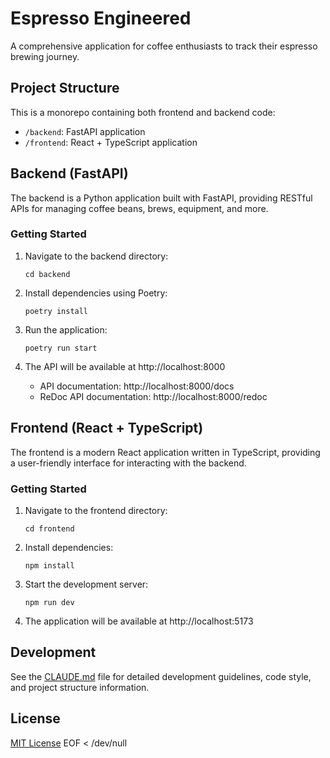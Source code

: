 # Espresso Engineered

A comprehensive application for coffee enthusiasts to track their espresso brewing journey.

## Project Structure

This is a monorepo containing both frontend and backend code:

- `/backend`: FastAPI application
- `/frontend`: React + TypeScript application

## Backend (FastAPI)

The backend is a Python application built with FastAPI, providing RESTful APIs for managing coffee beans, brews, equipment, and more.

### Getting Started

1. Navigate to the backend directory:
   ```
   cd backend
   ```

2. Install dependencies using Poetry:
   ```
   poetry install
   ```

3. Run the application:
   ```
   poetry run start
   ```

4. The API will be available at http://localhost:8000
   - API documentation: http://localhost:8000/docs
   - ReDoc API documentation: http://localhost:8000/redoc

## Frontend (React + TypeScript)

The frontend is a modern React application written in TypeScript, providing a user-friendly interface for interacting with the backend.

### Getting Started

1. Navigate to the frontend directory:
   ```
   cd frontend
   ```

2. Install dependencies:
   ```
   npm install
   ```

3. Start the development server:
   ```
   npm run dev
   ```

4. The application will be available at http://localhost:5173

## Development

See the [CLAUDE.md](./CLAUDE.md) file for detailed development guidelines, code style, and project structure information.

## License

[MIT License](LICENSE)
EOF < /dev/null